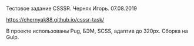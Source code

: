 Тестовое задание CSSSR. Черняк Игорь. 07.08.2019

https://chernyak88.github.io/csssr-task/

В проекте использованы Pug, БЭМ, SCSS, адаптив до 320px. Сборка на Gulp.

